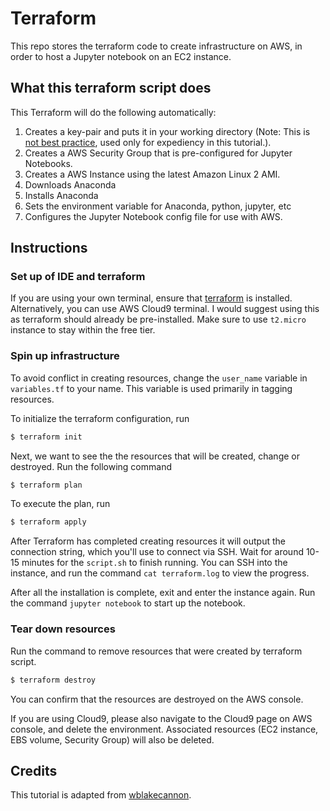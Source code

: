 # Terraform 

This repo stores the terraform code to create infrastructure on AWS, in order to host a Jupyter notebook on an EC2 instance. 

## What this terraform script does

This Terraform will do the following automatically:

1. Creates a key-pair and puts it in your working directory (Note: This is [not best practice](https://registry.terraform.io/providers/hashicorp/tls/latest/docs/resources/private_key), used only for expediency in this tutorial.).
2. Creates a AWS Security Group that is pre-configured for Jupyter Notebooks.
3. Creates a AWS Instance using the latest Amazon Linux 2 AMI.
4. Downloads Anaconda
5. Installs Anaconda
6. Sets the environment variable for Anaconda, python, jupyter, etc
7. Configures the Jupyter Notebook config file for use with AWS.

## Instructions

### Set up of IDE and terraform

If you are using your own terminal, ensure that [terraform](https://www.terraform.io/downloads.html) is installed. Alternatively, you can use AWS Cloud9 terminal. I would suggest using this as terraform should already be pre-installed. Make sure to use `t2.micro` instance to stay within the free tier. 

### Spin up infrastructure 

To avoid conflict in creating resources, change the `user_name` variable in `variables.tf` to your name. This variable is used primarily in tagging resources. 

To initialize the terraform configuration, run 

```bash
$ terraform init
```

Next, we want to see the the resources that will be created, change or destroyed. Run the following command

```bash
$ terraform plan
```

To execute the plan, run

```bash
$ terraform apply
```

After Terraform has completed creating resources it will output the connection string, which you'll use to connect via SSH. Wait for around 10-15 minutes for the `script.sh` to finish running. You can SSH into the instance, and run the command `cat terraform.log` to view the progress. 

After all the installation is complete, exit and enter the instance again. Run the command `jupyter notebook` to start up the notebook.

### Tear down resources

Run the command to remove resources that were created by terraform script. 

```bash
$ terraform destroy
```
You can confirm that the resources are destroyed on the AWS console. 

If you are using Cloud9, please also navigate to the Cloud9 page on AWS console, and delete the environment. Associated resources (EC2 instance, EBS volume, Security Group) will also be deleted.

## Credits

This tutorial is adapted from [wblakecannon](https://github.com/wblakecannon/terraform-jupyter).